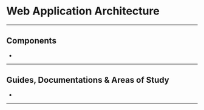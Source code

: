 Web Application Architecture
================


-----------------------------------------------------------------------------------------------------

Components
----------

*

-----------------------------------------------------------------------------------------------------

Guides, Documentations & Areas of Study
-----------------------


* 

-----------------------------------------------------------------------------------------------------

